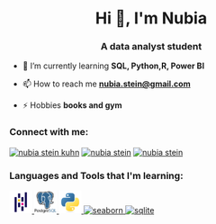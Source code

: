<h1 align="center">Hi 👋, I'm Nubia</h1>
<h3 align="center">A data analyst student</h3>

- 🌱 I’m currently learning **SQL, Python,R, Power BI**

- 📫 How to reach me **nubia.stein@gmail.com**

- ⚡ Hobbies **books and gym**

<h3 align="left">Connect with me:</h3>
<p align="left">
<a href="https://linkedin.com/in/nubia stein kuhn" target="blank"><img align="center" src="https://raw.githubusercontent.com/rahuldkjain/github-profile-readme-generator/master/src/images/icons/Social/linked-in-alt.svg" alt="nubia stein kuhn" height="30" width="40" /></a>
<a href="https://kaggle.com/nubia stein" target="blank"><img align="center" src="https://raw.githubusercontent.com/rahuldkjain/github-profile-readme-generator/master/src/images/icons/Social/kaggle.svg" alt="nubia stein" height="30" width="40" /></a>
<a href="https://instagram.com/nubia stein" target="blank"><img align="center" src="https://raw.githubusercontent.com/rahuldkjain/github-profile-readme-generator/master/src/images/icons/Social/instagram.svg" alt="nubia stein" height="30" width="40" /></a>
</p>

<h3 align="left">Languages and Tools that I'm learning:</h2>
<p align="left"> <a href="https://pandas.pydata.org/" target="_blank" rel="noreferrer"> <img src="https://raw.githubusercontent.com/devicons/devicon/2ae2a900d2f041da66e950e4d48052658d850630/icons/pandas/pandas-original.svg" alt="pandas" width="40" height="40"/> </a> <a href="https://www.postgresql.org" target="_blank" rel="noreferrer"> <img src="https://raw.githubusercontent.com/devicons/devicon/master/icons/postgresql/postgresql-original-wordmark.svg" alt="postgresql" width="40" height="40"/> </a> <a href="https://www.python.org" target="_blank" rel="noreferrer"> <img src="https://raw.githubusercontent.com/devicons/devicon/master/icons/python/python-original.svg" alt="python" width="40" height="40"/> </a> <a href="https://seaborn.pydata.org/" target="_blank" rel="noreferrer"> <img src="https://seaborn.pydata.org/_images/logo-mark-lightbg.svg" alt="seaborn" width="40" height="40"/> </a> <a href="https://www.sqlite.org/" target="_blank" rel="noreferrer"> <img src="https://www.vectorlogo.zone/logos/sqlite/sqlite-icon.svg" alt="sqlite" width="40" height="40"/> </a> </p>


